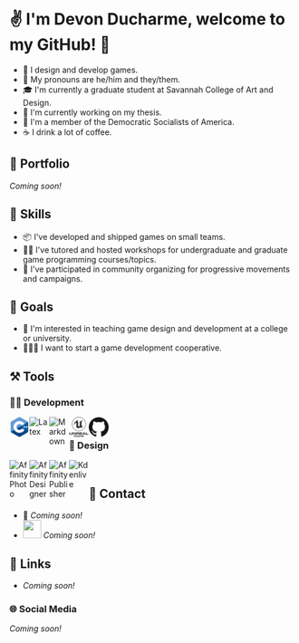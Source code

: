 <link href="https://cdn.jsdelivr.net/npm/remixicon@2.5.0/fonts/remixicon.css" rel="stylesheet">

# ✌️ I'm Devon Ducharme, welcome to my GitHub! 🐙

- 🎲 I design and develop games.
- 🧔 My pronouns are he/him and they/them.
- 🎓 I'm currently a graduate student at Savannah College of Art and Design.
- 📝 I'm currently working on my thesis.
- 🌹 I'm a member of the Democratic Socialists of America.
- ☕ I drink a lot of coffee.

## 💾 Portfolio

*Coming soon!*

## 🤹 Skills

- 📦 I've developed and shipped games on small teams.
- 👨‍🏫 I've tutored and hosted workshops for undergraduate and graduate game programming courses/topics.
- 🤝 I've participated in community organizing for progressive movements and campaigns.

## 🥅 Goals

- 🏫 I'm interested in teaching game design and development at a college or university.
- 🧑‍🤝‍🧑 I want to start a game development cooperative.

## ⚒️ Tools

### 👨‍💻 Development

<img align="left" alt="CPP" width="35px" src="https://raw.githubusercontent.com/github/explore/80688e429a7d4ef2fca1e82350fe8e3517d3494d/topics/cpp/cpp.png" />
<img align="left" alt="Latex" width="35px" src="https://cdn.freebiesupply.com/logos/large/2x/latex-logo-png-transparent.png" />
<img align="left" alt="Markdown" width="35px" src="https://leantesting.com/wp-content/uploads/2016/04/Markdown-mark.svg_.png" />
<img align="left" alt="Unreal Engine" width="35px" src="https://raw.githubusercontent.com/github/explore/80688e429a7d4ef2fca1e82350fe8e3517d3494d/topics/unreal-engine/unreal-engine.png" />
<img align="left" alt="GitHub" width="35px" src="https://raw.githubusercontent.com/github/explore/78df643247d429f6cc873026c0622819ad797942/topics/github/github.png" />
<br /> 

### 📐 Design

<img align="left" alt="AffinityPhoto" width="35px" src="https://upload.wikimedia.org/wikipedia/en/f/fb/Affinity_Photo_logo_new.png" />
<img align="left" alt="AffinityDesigner" width="35px" src="https://upload.wikimedia.org/wikipedia/en/6/6d/Affinity_Designer_logo_new.png" />
<img align="left" alt="AffinityPublisher" width="35px" src="https://upload.wikimedia.org/wikipedia/en/d/d0/Affinity_Publisher_Logo.png" />
<img align="left" alt="Kdenlive" width="35px" src="https://seeklogo.com/images/K/kdenlive-logo-CAAD792F3F-seeklogo.com.png" />
<br />

## 💬 Contact

- 📧 *Coming soon!*
- <img height="32" width="32" src="ri-messenger-fill" /> *Coming soon!*

## 🔗 Links

- *Coming soon!*

### 🌐 Social Media

*Coming soon!*
